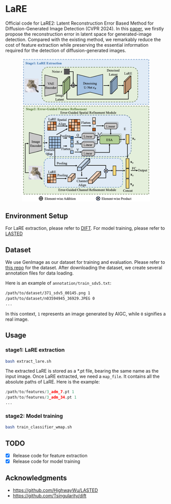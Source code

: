 # LaRE
Official code for LaRE2: Latent Reconstruction Error Based Method for Diffusion-Generated Image Detection (CVPR 2024).
In this [paper](https://arxiv.org/pdf/2403.17465), we firstly propose the reconstruction error in latent space for generated-image 
detection. Compared with the existing method, we remarkably reduce the cost of feature extraction while preserving the essential information required for the
detection of diffusion-generated images.

<p align = "center">
<img src="./assets/overview.png" width="400" />
</p>

## Environment Setup
For LaRE extraction, please refer to [DIFT](https://github.com/Tsingularity/dift). For model training, please refer to [LASTED](https://github.com/HighwayWu/LASTED)

## Dataset
We use GenImage as our dataset for training and evaluation. Please refer to [this repo](https://github.com/GenImage-Dataset/GenImage) 
for the dataset. After downloading the dataset, we create several annotation files for data loading.

Here is an example of `annotation/train_sdv5.txt`: 
```bash
/path/to/dataset/371_sdv5_00145.png 1
/path/to/dataset/n03594945_36929.JPEG 0
...
```

In this context, `1` represents an image generated by AIGC, while `0` signifies a real image.

## Usage
### stage1: LaRE extraction
```bash
bash extract_lare.sh
```
The extracted LaRE is stored as a *.pt file, bearing the same name as the input image.
Once LaRE extracted, we need a `map_file`. It contains all the absolute paths of LaRE. Here is the example:
```python
/path/to/features/3_adm_7.pt 1
/path/to/features/3_adm_34.pt 1
...
```

### stage2: Model training
```bash
bash train_classifier_wmap.sh
```

## TODO
- [x] Release code for feature extraction
- [x] Release code for model training

## Acknowledgments
* https://github.com/HighwayWu/LASTED
* https://github.com/Tsingularity/dift